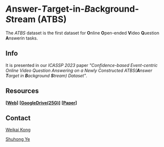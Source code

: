 # *A*nswer-*T*arget-in-*B*ackground-*S*tream (ATBS)
The *ATBS* dataset is the first dataset for **O**nline **O**pen-ended **V**ideo **Q**uestion **A**nswerin tasks.

## Info
It is presented in our *ICASSP 2023* paper 
*"Confidence-based Event-centric Online Video Question Answering 
on a Newly Constructed ATBS(**A**nswer **T**arget in **B**ackground **S**tream) Dataset"*.

## Resources
**[[Web](https://kenn-san.github.io/ATBS/)]** 
**[[GoogleDrive(25G)](https://drive.google.com/drive/folders/1xO6KVUj2QLjZweqiXqIMRmuSjVjHuYOy?usp=sharing)]** 
**[[Paper](https://arxiv.org/abs/2303.03105)]** 

## Contact
[Weikai Kong](https://github.com/WeikaiKong)

[Shuhong Ye](https://github.com/kenn-san)